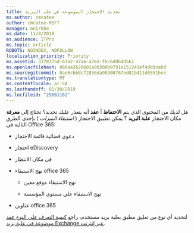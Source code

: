 ```yaml
---
title: تحديد الاحتجاز الموضوعة في علب البريد
ms.author: cmcatee
author: cmcatee-MSFT
manager: mnirkhe
ms.date: 11/8/2018
ms.audience: ITPro
ms.topic: article
ROBOTS: NOINDEX, NOFOLLOW
localization_priority: Priority
ms.assetid: 3378775d-67a2-47aa-a7ed-fbc6d0b4d561
ms.openlocfilehash: 086aa3626601a80208b9791e151243ef4dd0cabd
ms.sourcegitcommit: 0ae6cbb8cf2836da98300767ed81b411d6551bee
ms.translationtype: MT
ms.contentlocale: ar-SA
ms.lasthandoff: 01/30/2019
ms.locfileid: "29661162"
---
```

هل لديك من المحتوى الذي يتم **الاحتفاظ** أ **عقد** أنه يتعذر عليك تحديد؟ تحتاج إلى **معرفة** مكان الاحتجاز **علبة البريد** ؟ يمكن تطبيق الاحتجاز ( *استبقاء الميزات* ) بإحدى الطرق التالية في Office 365: 
  
- دعوى قضائية قائمة الاحتجاز 
    
- احتجاز eDiscovery
    
- في مكان الانتظار
    
- نهج الاستبقاء office 365 
    
  - نهج الاستبقاء موقع معين
    
  - نهج الاستبقاء على مستوى المؤسسة
    
- عناوين office 365
    
لتحديد أي نوع من تعليق مطبق بعلبة بريد مستخدم، راجع [كيفية التعرف على النوع عقد موضوعة في علبة بريد Exchange عبر إنترنت](https://docs.microsoft.com/office365/securitycompliance/identify-a-hold-on-an-exchange-online-mailbox).
  

